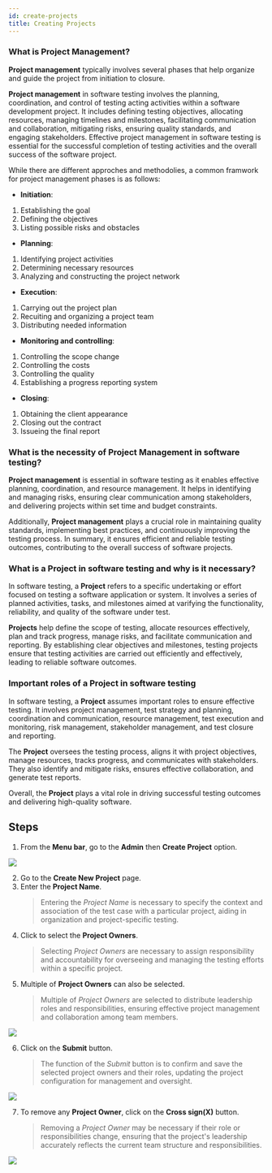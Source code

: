 ```yaml
---
id: create-projects
title: Creating Projects
---
```


### What is Project Management?

**Project management** typically involves several phases that help organize and guide the project from initiation to closure.

**Project management** in software testing involves the planning, coordination, and control of testing acting activities within a software development project. It includes defining testing objectives, allocating resources, managing timelines and milestones, facilitating communication and collaboration, mitigating risks, ensuring quality standards, and engaging stakeholders. Effective project management in software testing is essential for the successful completion of testing activities and the overall success of the software project.

While there are different approches and methodolies, a common framwork for project management phases is as follows:  

* **Initiation**:  

1. Establishing the goal
2. Defining the objectives
3. Listing possible risks and obstacles

* **Planning**:  

1. Identifying project activities
2. Determining necessary resources
3. Analyzing and constructing the project network

* **Execution**: 

1. Carrying out the project plan
2. Recuiting and organizing a project team
3. Distributing needed information

* **Monitoring and controlling**:  

1. Controlling the scope change
2. Controlling the costs
3. Controlling the quality
4. Establishing a progress reporting system

* **Closing**:  

1. Obtaining the client appearance
2. Closing out the contract
3. Issueing the final report

### What is the necessity of Project Management in software testing?

**Project management** is essential in software testing as it enables effective planning, coordination, and resource management. It helps in identifying and managing risks, ensuring clear communication among stakeholders, and delivering projects within set time and budget constraints.  

Additionally, **Project management** plays a crucial role in maintaining quality standards, implementing best practices, and continuously improving the testing process. In summary, it ensures efficient and reliable testing outcomes, contributing to the overall success of software projects.

### What is a Project in software testing and why is it necessary?

In software testing, a **Project** refers to a specific undertaking or effort focused on testing a software application or system. It involves a series of planned activities, tasks, and milestones aimed at varifying the functionality, reliability, and quality of the software under test.

**Projects** help define the scope of testing, allocate resources effectively, plan and track progress, manage risks, and facilitate communication and reporting. By establishing clear objectives and milestones, testing projects ensure that testing activities are carried out efficiently and effectively, leading to reliable software outcomes.

### Important roles of a Project in software testing

In software testing, a **Project** assumes important roles to ensure effective testing. It involves project management, test strategy and planning, coordination and communication, resource management, test execution and monitoring, risk management, stakeholder management, and test closure and reporting.

The **Project** oversees the testing process, aligns it with project objectives, manage resources, tracks progress, and communicates with stakeholders. They also identify and mitigate risks, ensures effective collaboration, and generate test reports.

Overall, the **Project** plays a vital role in driving successful testing outcomes and delivering high-quality software.

## Steps

1. From the **Menu bar**, go to the **Admin** then **Create Project** option.

![](/img/how-tos/how-to-create-projects/project-menu.png)

2. Go to the **Create New Project** page.
3. Enter the **Project Name**.
   > Entering the *Project Name* is necessary to specify the context and association of the test case with a particular project, aiding in organization and project-specific testing.
4. Click to select the **Project Owners**.
   > Selecting *Project Owners* are necessary to assign responsibility and accountability for overseeing and managing the testing efforts within a specific project.
5. Multiple of **Project Owners** can also be selected.
   > Multiple of *Project Owners* are selected to distribute leadership roles and responsibilities, ensuring effective project management and collaboration among team members.

![](/img/how-tos/how-to-create-projects/create-project.png)

6. Click on the **Submit** button.
   > The function of the *Submit* button is to confirm and save the selected project owners and their roles, updating the project configuration for management and oversight.

![](/img/how-tos/how-to-create-projects/submit-project.png)

7. To remove any **Project Owner**, click on the **Cross sign(X)** button.
   > Removing a *Project Owner* may be necessary if their role or responsibilities change, ensuring that the project's leadership accurately reflects the current team structure and responsibilities.

![](/img/how-tos/how-to-create-projects/cross-sign.png)

